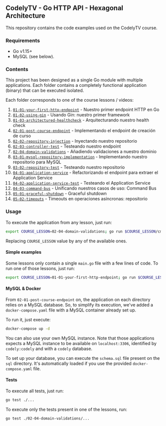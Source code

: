 ## CodelyTV - Go HTTP API - Hexagonal Architecture

This repository contains the code examples used on the CodelyTV course.

### Requirements

- Go v1.15+
- MySQL (see below).

### Contents

This project has been designed as a single Go module with multiple applications.
Each folder contains a completely functional application (binary) that can be executed isolated.

Each folder corresponds to one of the course lessons / videos:
1. [`01-01-your-first-http-endpoint`](./01-01-your-first-http-endpoint) - Nuestro primer endpoint HTTP en Go
1. [`01-02-using-gin`](./01-02-using-gin) - Usando Gin: nuestro primer framework
1. [`01-03-architectured-healthcheck`](./01-03-architectured-healthcheck) - Arquitecturando nuestro health check
1. [`02-01-post-course-endpoint`](./02-01-post-course-endpoint) - Implementando el endpoint de creación de curso
1. [`02-02-repository-injection`](./02-02-repository-injection) - Inyectando nuestro repositorio
1. [`02-03-controller-test`](./02-03-controller-test) - Testeando nuestro endpoint
1. [`02-04-domain-validations`](./02-04-domain-validations) - Añadiendo validaciones a nuestro dominio
1. [`03-01-mysql-repository-implementation`](./03-01-mysql-repository-implementation) - Implementando nuestro repositorio para MySQL
1. [`03-02-repository-test`](./03-02-repository-test) - Testeando nuestro repositorio
1. [`04-01-application-service`](./04-01-application-service) - Refactorizando el endpoint para extraer el Application Service
1. [`04-02-application-service-test`](./04-02-application-service-test) - Testeando el Application Service
1. [`04-03-command-bus`](./04-03-command-bus) - Unificando nuestros casos de uso: Command Bus
1. [`05-01-graceful-shutdown`](./05-01-graceful-shutdown) - Graceful shutdown
1. [`05-02-timeouts`](./05-02-timeouts) - Timeouts en operaciones asíncronas: repositorio

### Usage

To execute the application from any lesson, just run:

```sh
export COURSE_LESSON=02-04-domain-validations; go run $COURSE_LESSON/cmd/api/main.go 
```

Replacing `COURSE_LESSON` value by any of the available ones.

#### Simple examples

Some lessons only contain a single `main.go` file with a few lines of code.
To run one of those lessons, just run:

```sh
export COURSE_LESSON=01-01-your-first-http-endpoint; go run $COURSE_LESSON/main.go 
```

#### MySQL & Docker

From `02-01-post-course-endpoint` on, the application on each directory relies
on a MySQL database. So, to simplify its execution, we've added a
`docker-compose.yaml` file with a MySQL container already set up.

To run it, just execute:

```sh
docker-compose up -d 
```

You can also use your own MySQL instance. Note that those applications
expects a MySQL instance to be available on `localhost:3306`,
identified by `codely:codely` and with a `codely` database.

To set up your database, you can execute the `schema.sql` file
present on the `sql` directory. It's automatically loaded if
you use the provided `docker-compose.yaml` file.

#### Tests

To execute all tests, just run:

```sh
go test ./... 
```

To execute only the tests present in one of the lessons, run:

```sh
go test ./02-04-domain-validations/... 
```